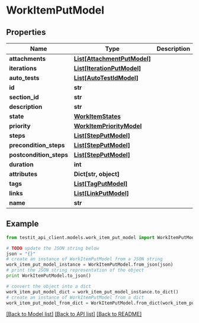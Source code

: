 # WorkItemPutModel


## Properties
Name | Type | Description | Notes
------------ | ------------- | ------------- | -------------
**attachments** | [**List[AttachmentPutModel]**](AttachmentPutModel.md) |  | 
**iterations** | [**List[IterationPutModel]**](IterationPutModel.md) |  | [optional] 
**auto_tests** | [**List[AutoTestIdModel]**](AutoTestIdModel.md) |  | [optional] 
**id** | **str** |  | 
**section_id** | **str** |  | 
**description** | **str** |  | [optional] 
**state** | [**WorkItemStates**](WorkItemStates.md) |  | 
**priority** | [**WorkItemPriorityModel**](WorkItemPriorityModel.md) |  | 
**steps** | [**List[StepPutModel]**](StepPutModel.md) |  | 
**precondition_steps** | [**List[StepPutModel]**](StepPutModel.md) |  | 
**postcondition_steps** | [**List[StepPutModel]**](StepPutModel.md) |  | 
**duration** | **int** |  | 
**attributes** | **Dict[str, object]** |  | 
**tags** | [**List[TagPutModel]**](TagPutModel.md) |  | 
**links** | [**List[LinkPutModel]**](LinkPutModel.md) |  | 
**name** | **str** |  | 

## Example

```python
from testit_api_client.models.work_item_put_model import WorkItemPutModel

# TODO update the JSON string below
json = "{}"
# create an instance of WorkItemPutModel from a JSON string
work_item_put_model_instance = WorkItemPutModel.from_json(json)
# print the JSON string representation of the object
print WorkItemPutModel.to_json()

# convert the object into a dict
work_item_put_model_dict = work_item_put_model_instance.to_dict()
# create an instance of WorkItemPutModel from a dict
work_item_put_model_from_dict = WorkItemPutModel.from_dict(work_item_put_model_dict)
```
[[Back to Model list]](../README.md#documentation-for-models) [[Back to API list]](../README.md#documentation-for-api-endpoints) [[Back to README]](../README.md)


